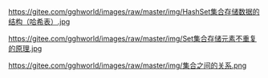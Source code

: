 https://gitee.com/gghworld/images/raw/master/img/HashSet集合存储数据的结构（哈希表）.jpg

https://gitee.com/gghworld/images/raw/master/img/Set集合存储元素不重复的原理.jpg



https://gitee.com/gghworld/images/raw/master/img/集合之间的关系.png